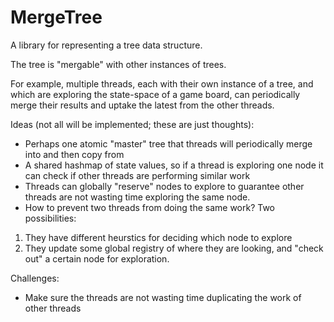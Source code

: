 # MergeTree
A library for representing a tree data structure.

The tree is "mergable" with other instances of trees.

For example, multiple threads, each with their own instance of a tree, and which are exploring the state-space of a game board, can periodically merge their results and uptake the latest from the other threads.

Ideas (not all will be implemented; these are just thoughts):
- Perhaps one atomic "master" tree that threads will periodically merge into and then copy from
- A shared hashmap of state values, so if a thread is exploring one node it can check if other threads are performing similar work
- Threads can globally "reserve" nodes to explore to guarantee other threads are not wasting time exploring the same node.
- How to prevent two threads from doing the same work? Two possibilities:
1. They have different heurstics for deciding which node to explore
1. They update some global registry of where they are looking, and "check out" a certain node for exploration.

Challenges:
- Make sure the threads are not wasting time duplicating the work of other threads